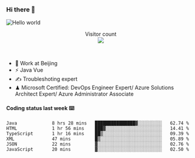 ### Hi there 👋

<img src="https://raw.githubusercontent.com/sagar-viradiya/sagar-viradiya/master/resources/banner.png" alt="Hello world">
<p align="center"> 
  Visitor count<br/>
  <img src="https://profile-counter.glitch.me/youszoe/count.svg" />
</p>
<br/>

- 🍻 Work at Beijing 
- ⚡ Java Vue
- ✍️ Troubleshoting expert
- ♟  Microsoft Certified: DevOps Engineer Expert/ Azure Solutions Architect Expert/ Azure Administrator Associate

#### Coding status last week ⌨️

<!--START_SECTION:waka-->

```text
Java             8 hrs 28 mins   ███████████████▓░░░░░░░░░   62.74 %
HTML             1 hr 56 mins    ███▓░░░░░░░░░░░░░░░░░░░░░   14.41 %
TypeScript       1 hr 16 mins    ██▒░░░░░░░░░░░░░░░░░░░░░░   09.39 %
XML              47 mins         █▒░░░░░░░░░░░░░░░░░░░░░░░   05.89 %
JSON             22 mins         ▓░░░░░░░░░░░░░░░░░░░░░░░░   02.76 %
JavaScript       20 mins         ▓░░░░░░░░░░░░░░░░░░░░░░░░   02.50 %
```

<!--END_SECTION:waka-->

<br/>
<center><img src="http://ghchart.rshah.org/409ba5/yousazoe" alt="" /></center>


